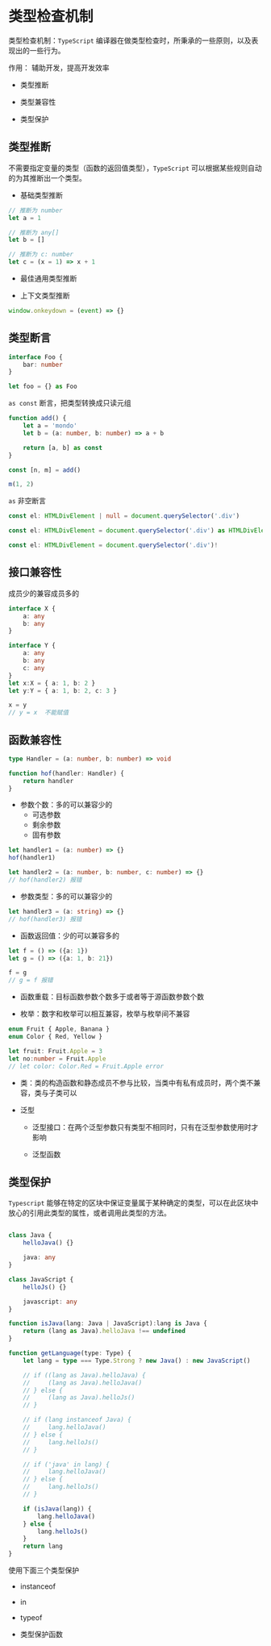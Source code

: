 # 类型检查机制

类型检查机制：`TypeScript` 编译器在做类型检查时，所秉承的一些原则，以及表现出的一些行为。

作用： 辅助开发，提高开发效率

- 类型推断

- 类型兼容性

- 类型保护

## 类型推断

不需要指定变量的类型（函数的返回值类型），`TypeScript` 可以根据某些规则自动的为其推断出一个类型。

- 基础类型推断

```ts
// 推断为 number
let a = 1

// 推断为 any[]
let b = []

// 推断为 c: number
let c = (x = 1) => x + 1
```

- 最佳通用类型推断

- 上下文类型推断

```ts
window.onkeydown = (event) => {}
```

## 类型断言

```ts
interface Foo {
    bar: number
}

let foo = {} as Foo
```

`as const` 断言，把类型转换成只读元组

```ts
function add() {
    let a = 'mondo'
    let b = (a: number, b: number) => a + b

    return [a, b] as const
}

const [n, m] = add()

m(1, 2)
```

`as` 非空断言

```ts
const el: HTMLDivElement | null = document.querySelector('.div')

const el: HTMLDivElement = document.querySelector('.div') as HTMLDivElement

const el: HTMLDivElement = document.querySelector('.div')!
```

## 接口兼容性

成员少的兼容成员多的

```ts
interface X {
    a: any
    b: any
}

interface Y {
    a: any
    b: any
    c: any
}
let x:X = { a: 1, b: 2 }
let y:Y = { a: 1, b: 2, c: 3 }

x = y
// y = x  不能赋值
```

## 函数兼容性

```ts
type Handler = (a: number, b: number) => void

function hof(handler: Handler) {
    return handler
}

```

- 参数个数：多的可以兼容少的 
    - 可选参数
    - 剩余参数
    - 固有参数

```ts
let handler1 = (a: number) => {}
hof(handler1)

let handler2 = (a: number, b: number, c: number) => {}
// hof(handler2) 报错
```

- 参数类型：多的可以兼容少的

```ts
let handler3 = (a: string) => {}
// hof(handler3) 报错
```

- 函数返回值：少的可以兼容多的

```ts
let f = () => ({a: 1})
let g = () => ({a: 1, b: 21})

f = g
// g = f 报错
```

- 函数重载：目标函数参数个数多于或者等于源函数参数个数

- 枚举：数字和枚举可以相互兼容，枚举与枚举间不兼容

```ts
enum Fruit { Apple, Banana }
enum Color { Red, Yellow }

let fruit: Fruit.Apple = 3
let no:number = Fruit.Apple
// let color: Color.Red = Fruit.Apple error
```

- 类：类的构造函数和静态成员不参与比较，当类中有私有成员时，两个类不兼容，类与子类可以

- 泛型

    - 泛型接口：在两个泛型参数只有类型不相同时，只有在泛型参数使用时才影响

    - 泛型函数


## 类型保护

`Typescript` 能够在特定的区块中保证变量属于某种确定的类型，可以在此区块中放心的引用此类型的属性，或者调用此类型的方法。

```ts

class Java {
    helloJava() {}

    java: any
}

class JavaScript {
    helloJs() {}

    javascript: any
}

function isJava(lang: Java | JavaScript):lang is Java {
    return (lang as Java).helloJava !== undefined
}

function getLanguage(type: Type) {
    let lang = type === Type.Strong ? new Java() : new JavaScript()

    // if ((lang as Java).helloJava) {
    //     (lang as Java).helloJava()
    // } else {
    //     (lang as Java).helloJs()
    // }

    // if (lang instanceof Java) {
    //     lang.helloJava()
    // } else {
    //     lang.helloJs()
    // }

    // if ('java' in lang) {
    //     lang.helloJava()
    // } else {
    //     lang.helloJs()
    // }

    if (isJava(lang)) {
        lang.helloJava()
    } else {
        lang.helloJs()
    }
    return lang
}
```

使用下面三个类型保护

- instanceof 

- in

- typeof

- 类型保护函数